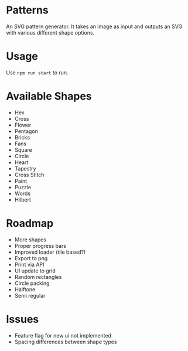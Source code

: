 # Patterns

An SVG pattern generator. It takes an image as input and outputs an SVG with various different shape options.

# Usage

Use `npm run start` to run.

# Available Shapes

* Hex
* Cross
* Flower
* Pentagon
* Bricks
* Fans
* Square
* Circle
* Heart
* Tapestry
* Cross Stitch
* Paint
* Puzzle
* Words
* Hilbert

# Roadmap

* More shapes
* Proper progress bars
* Improved loader (tile based?)
* Export to png
* Print via API
* UI update to grid
* Random rectangles
* Circle packing
* Halftone
* Semi regular

# Issues

* Feature flag for new ui not implemented
* Spacing differences between shape types
